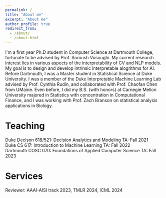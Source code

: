 ```yaml
---
permalink: /
title: "About me"
excerpt: "About me"
author_profile: true
redirect_from: 
  - /about/
  - /about.html
---
```



I'm a first year Ph.D student in Computer Science at Dartmouth College, fortunate to be advised by Prof. Soroush Vosoughi. My current research interest
lies in various aspects of the interpretability of CV and NLP models. My goal is to design and develop intrinsic interpretable alogrithms for AI. 
Before Dartmouth, I was a Master student in Statistical Science at Duke University. I was a member of the Duke Interpretable Machine Learning Lab advised by Prof. Cynthia Rudin, and collaborated with Prof. Chaofan Chen from UMaine. Even before, I did my B.S. (with honors) at Carnegie Mellon University majored in Statistics with concentration in Computational Finance, and I was working with Prof. Zach Branson on statistical analysis applications in Biology. 

Teaching
======
Duke Decison 618/521: Decision Analytics and Modeling TA: Fall 2021 <br>
Duke CS 617: Introduction to Machine Learning TA: Fall 2022 <br>
Dartmouth COSC 070: Foundations of Applied Computer Science TA: Fall 2023 <br>


Services
======
Reviewer: AAAI-AISI track 2023, TMLR 2024, ICML 2024

